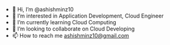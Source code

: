 - 👋 Hi, I’m @ashishminz10
- 👀 I’m interested in Application Development, Cloud Engineer
- 🌱 I’m currently learning Cloud Computing
- 💞️ I’m looking to collaborate on Cloud Developing
- 📫 How to reach me ashishminz10@gmail.com

<!---
ashishminz10/ashishminz10 is a ✨ special ✨ repository because its `README.md` (this file) appears on your GitHub profile.
You can click the Preview link to take a look at your changes.
--->
